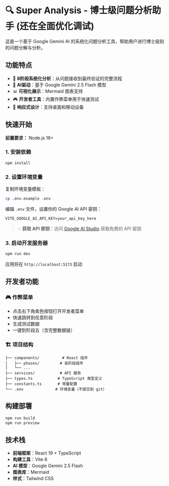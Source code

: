 # 🔍 Super Analysis - 博士级问题分析助手 (还在全面优化调试)

这是一个基于 Google Gemini AI 的系统化问题分析工具，帮助用户进行博士级别的问题分解与分析。

## 功能特点

- 🎯 **8阶段系统化分析**：从问题接收到最终验证的完整流程
- 🤖 **AI驱动**：基于 Google Gemini 2.5 Flash 模型
- 📊 **可视化展示**：Mermaid 图表支持
- 🎮 **开发者工具**：内置作弊菜单用于快速测试
- 📱 **响应式设计**：支持桌面和移动设备

## 快速开始

**前置要求：** Node.js 18+

### 1. 安装依赖
```bash
npm install
```

### 2. 设置环境变量
复制环境变量模板：
```bash
cp .env.example .env
```

编辑 `.env` 文件，设置你的 Google AI API 密钥：
```env
VITE_GOOGLE_AI_API_KEY=your_api_key_here
```

> 💡 **获取 API 密钥**：访问 [Google AI Studio](https://aistudio.google.com/app/apikey) 获取免费的 API 密钥

### 3. 启动开发服务器
```bash
npm run dev
```

应用将在 `http://localhost:5173` 启动

## 开发者功能

### 🎮 作弊菜单
- 点击右下角紫色按钮打开开发者菜单
- 快速跳转到任意阶段
- 生成测试数据
- 一键到阶段五（含完整数据链）

### 🏗️ 项目结构
```
├── components/          # React 组件
│   ├── phases/         # 各阶段组件
│   └── ...
├── services/           # API 服务
├── types.ts           # TypeScript 类型定义
├── constants.ts       # 常量配置
└── .env              # 环境变量（不提交到 git）
```

## 构建部署

```bash
npm run build
npm run preview
```

## 技术栈

- **前端框架**：React 19 + TypeScript
- **构建工具**：Vite 6
- **AI 模型**：Google Gemini 2.5 Flash
- **图表库**：Mermaid
- **样式**：Tailwind CSS
